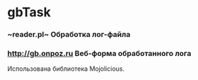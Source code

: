 # gbTask
### ~reader.pl~ Обработка лог-файла

### <http://gb.onpoz.ru> Веб-форма обработанного лога
Использована библиотека Mojolicious.
